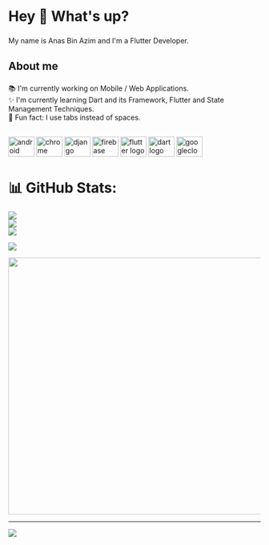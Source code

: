 <h1 align="left">Hey 👋 What's up?</h1>

###

<p align="left">My name is Anas Bin Azim and I'm a Flutter Developer. </p>

###

<h2 align="left">About me </h2>

###

<p align="left">📚 I'm currently working on Mobile / Web Applications.<br>✨ I'm currently learning Dart and its Framework, Flutter and State Management Techniques.<br>🎲 Fun fact: I use tabs instead of spaces.</p>

###

<h2 align="left"></h2>

###

<div align="left">
  <img src="https://cdn.jsdelivr.net/gh/devicons/devicon/icons/android/android-original.svg" height="40" width="52" alt="android logo"  />
  <img src="https://cdn.jsdelivr.net/gh/devicons/devicon/icons/chrome/chrome-original.svg" height="40" width="52" alt="chrome logo"  />
  <img src="https://cdn.jsdelivr.net/gh/devicons/devicon/icons/django/django-plain.svg" height="40" width="52" alt="django logo"  />
  <img src="https://cdn.jsdelivr.net/gh/devicons/devicon/icons/firebase/firebase-plain.svg" height="40" width="52" alt="firebase logo"  />
  <img src="https://cdn.jsdelivr.net/gh/devicons/devicon/icons/flutter/flutter-original.svg" height="40" width="52" alt="flutter logo"  />
  <img src="https://cdn.jsdelivr.net/gh/devicons/devicon/icons/dart/dart-original.svg" height="40" width="52" alt="dart logo"  />
  <img src="https://cdn.jsdelivr.net/gh/devicons/devicon/icons/googlecloud/googlecloud-original.svg" height="40" width="52" alt="googlecloud logo"  />
</div>

# 📊 GitHub Stats:
![](https://github-readme-stats.vercel.app/api?username=Anasbinazim90&theme=dark&hide_border=false&include_all_commits=true&count_private=true)<br/>
![](https://github-readme-streak-stats.herokuapp.com/?user=Anasbinazim90&theme=dark&hide_border=false)<br/>
![](https://github-readme-stats.vercel.app/api/top-langs/?username=Anasbinazim90&theme=dark&hide_border=false&include_all_commits=true&count_private=true&layout=compact)


![](https://quotes-github-readme.vercel.app/api?type=horizontal&theme=radical)


<img src="https://rm.up.railway.app/" width="512px"/>

---
[![](https://visitcount.itsvg.in/api?id=Anasbinazim90&icon=6&color=8)](https://visitcount.itsvg.in)

<!-- Proudly created with GPRM ( https://gprm.itsvg.in ) -->
